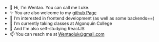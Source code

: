 - 👋 Hi, I’m Wentao. You can call me Luke.
- ✨ You are also welcome to my [github Page](https://wentaoluk.github.io)
- 👀 I’m interested in frontend development (as well as some backends==)
- 🌱 I’m currently taking classes at Algonquin College
- 💞️ And I'm also self-studying ReactJS
- 📫 You can reach me at Wentaoluk@gmail.com

<!---
WentaoLuk/WentaoLuk is a ✨ special ✨ repository because its `README.md` (this file) appears on your GitHub profile.
You can click the Preview link to take a look at your changes.
--->
